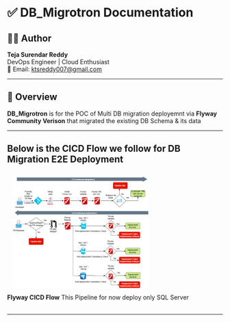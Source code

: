 # ✅ DB_Migrotron Documentation

## 👨‍💻 Author
**Teja Surendar Reddy**  
DevOps Engineer | Cloud Enthusiast  
📧 Email: ktsreddy007@gmail.com

---
## 🧾 Overview

**DB_Migrotron** is for the POC of Multi DB migration deployemnt via **Flyway Community Verison** that migrated the existing DB Schema & its data

---
## Below is the CICD Flow we follow for DB Migration E2E Deployment
<p float="center">
  <img src="flyway/images/Flyway(CICD).png" alt="flywaycicd" width="320" style="margin:10px;"/><br/>
  <strong>Flyway CICD Flow</strong> This Pipeline for now deploy only SQL Server<br/><br/>
</p>

---